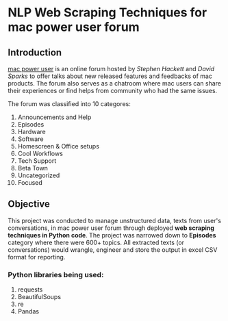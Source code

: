# NLP Web Scraping Techniques for mac power user forum

## Introduction
[mac power user](https://talk.macpowerusers.com) is an online forum hosted by *Stephen Hackett* and *David Sparks* to offer talks about new released features and feedbacks of mac products. 
The forum also serves as a chatroom where mac users can share their experiences or find helps from community who had the same issues. 

The forum was classified into 10 categores: 
1. Announcements and Help
2. Episodes
3. Hardware
4. Software
5. Homescreen & Office setups
6. Cool Workflows
7. Tech Support
8. Beta Town
9. Uncategorized
10. Focused


## Objective
This project was conducted to manage unstructured data, texts from user's conversations, in mac power user forum through deployed **web scraping techniques in Python code**.
The project was narrowed down to **Episodes** category where there were 600+ topics. All extracted texts (or conversations) would wrangle, engineer and store the output in excel CSV format for reporting.

### Python libraries being used:
1. requests
2. BeautifulSoups
3. re
4. Pandas
